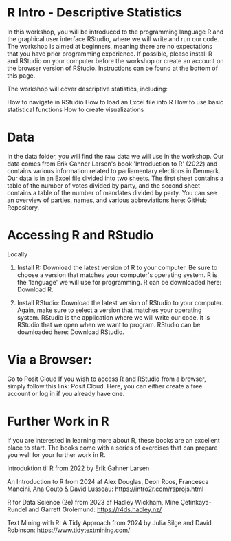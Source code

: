 # R Intro - Descriptive Statistics
In this workshop, you will be introduced to the programming language R and the graphical user interface RStudio, where we will write and run our code. The workshop is aimed at beginners, meaning there are no expectations that you have prior programming experience. If possible, please install R and RStudio on your computer before the workshop or create an account on the browser version of RStudio. Instructions can be found at the bottom of this page.

The workshop will cover descriptive statistics, including:

How to navigate in RStudio
How to load an Excel file into R
How to use basic statistical functions
How to create visualizations

# Data
In the data folder, you will find the raw data we will use in the workshop. Our data comes from Erik Gahner Larsen's book 'Introduction to R' (2022) and contains various information related to parliamentary elections in Denmark. Our data is in an Excel file divided into two sheets. The first sheet contains a table of the number of votes divided by party, and the second sheet contains a table of the number of mandates divided by party. You can see an overview of parties, names, and various abbreviations here: GitHub Repository.

# Accessing R and RStudio
Locally

1. Install R:
Download the latest version of R to your computer. Be sure to choose a version that matches your computer's operating system. R is the 'language' we will use for programming.
R can be downloaded here: Download R.

2. Install RStudio:
Download the latest version of RStudio to your computer. Again, make sure to select a version that matches your operating system. RStudio is the application where we will write our code. It is RStudio that we open when we want to program.
RStudio can be downloaded here: Download RStudio.

# Via a Browser:
Go to Posit Cloud
If you wish to access R and RStudio from a browser, simply follow this link: Posit Cloud. Here, you can either create a free account or log in if you already have one.

# Further Work in R
If you are interested in learning more about R, these books are an excellent place to start. The books come with a series of exercises that can prepare you well for your further work in R.

Introduktion til R from 2022 by Erik Gahner Larsen

An Introduction to R from 2024 af Alex Douglas, Deon Roos, Francesca Mancini, Ana Couto & David Lusseau: https://intro2r.com/rsprojs.html

R for Data Science (2e) from 2023 af Hadley Wickham, Mine Çetinkaya-Rundel and Garrett Grolemund: https://r4ds.hadley.nz/

Text Mining with R: A Tidy Approach from 2024 by Julia Silge and David Robinson: https://www.tidytextmining.com/
